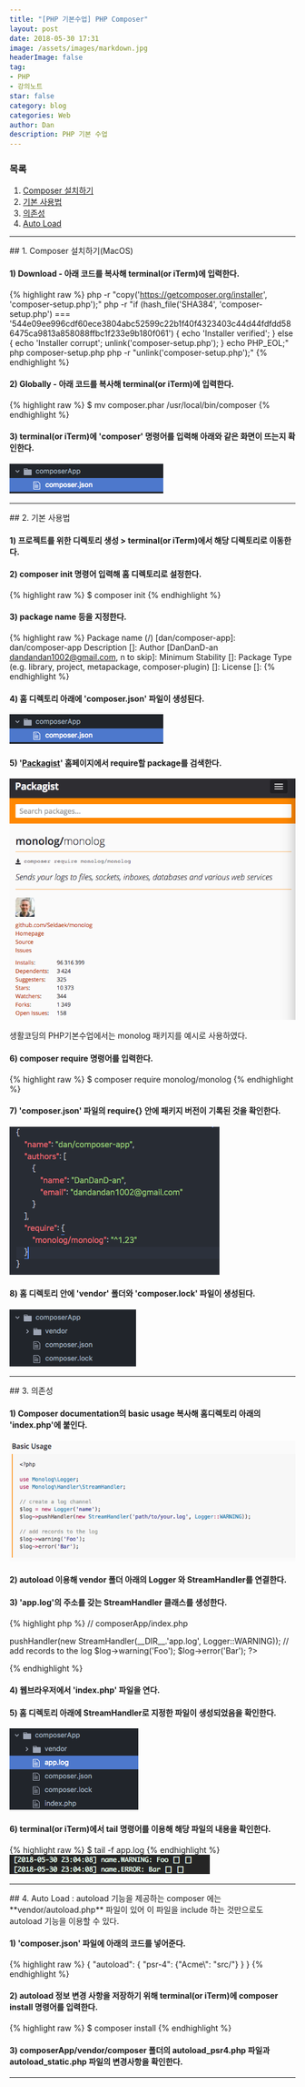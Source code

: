 ```yaml
---
title: "[PHP 기본수업] PHP Composer"
layout: post
date: 2018-05-30 17:31
image: /assets/images/markdown.jpg
headerImage: false
tag:
- PHP
- 강의노트
star: false
category: blog
categories: Web
author: Dan
description: PHP 기본 수업
---
```

### 목록
1. <a href="#one">Composer 설치하기</a><br>
2. <a href="#two">기본 사용법</a><br>
3. <a href="#three">의존성</a><br>
4. <a href="#four">Auto Load</a><br>


---
<div id="one"></div>
## 1. Composer 설치하기(MacOS)

#### 1) Download - 아래 코드를 복사해 terminal(or iTerm)에 입력한다.
{% highlight raw %}
php -r "copy('https://getcomposer.org/installer', 'composer-setup.php');"
php -r "if (hash_file('SHA384', 'composer-setup.php') === '544e09ee996cdf60ece3804abc52599c22b1f40f4323403c44d44fdfdd586475ca9813a858088ffbc1f233e9b180f061') { echo 'Installer verified'; } else { echo 'Installer corrupt'; unlink('composer-setup.php'); } echo PHP_EOL;"
php composer-setup.php
php -r "unlink('composer-setup.php');"
{% endhighlight %}

#### 2) Globally - 아래 코드를 복사해 terminal(or iTerm)에 입력한다.
{% highlight raw %}
$ mv composer.phar /usr/local/bin/composer
{% endhighlight %}

#### 3) terminal(or iTerm)에 'composer' 명령어를 입력해 아래와 같은 화면이 뜨는지 확인한다.
![Markdown Image][3]


---
<div id="two"></div>
## 2. 기본 사용법

#### 1) 프로젝트를 위한 디렉토리 생성 > terminal(or iTerm)에서 해당 디렉토리로 이동한다.

#### 2) composer init 명령어 입력해 홈 디렉토리로 설정한다.
{% highlight raw %}
$ composer init
{% endhighlight %}

#### 3) package name 등을 지정한다.
{% highlight raw %}
Package name (<vendor>/<name>) [dan/composer-app]: dan/composer-app
Description []:
Author [DanDanD-an <dandandan1002@gmail.com>, n to skip]:
Minimum Stability []:
Package Type (e.g. library, project, metapackage, composer-plugin) []:
License []:
{% endhighlight %}

#### 4) 홈 디렉토리 아래에 'composer.json' 파일이 생성된다.
![Markdown Image][3]

#### 5) '<a href="https://packagist.org/">Packagist</a>' 홈페이지에서 require할 package를 검색한다.
![Markdown Image][4]
<figcaption class="caption">생활코딩의 PHP기본수업에서는 monolog 패키지를 예시로 사용하였다.</figcaption>

#### 6) composer require 명령어를 입력한다.
{% highlight raw %}
$ composer require monolog/monolog
{% endhighlight %}

#### 7) 'composer.json' 파일의 require{} 안에 패키지 버전이 기록된 것을 확인한다.
![Markdown Image][5]

#### 8) 홈 디렉토리 안에 'vendor' 폴더와 'composer.lock' 파일이 생성된다.
![Markdown Image][6]

---
<div id="three"></div>
## 3. 의존성

#### 1) Composer documentation의 basic usage 복사해  홈디렉토리 아래의 'index.php'에 붙인다.
![Markdown Image][7]

#### 2) autoload 이용해 vendor 폴더 아래의 Logger 와 StreamHandler를 연결한다.
#### 3) 'app.log'의 주소를 갖는 StreamHandler 클래스를 생성한다.
{% highlight php %}
// composerApp/index.php
<?php
  // require_once __DIR__.'/vendor/monolog/monolog/src/Monolog/Logger.php';
  // require_once __DIR__.'/vendor/monolog/monolog/src/Monolog/Handler/StreamHandler.php';
  require_once __DIR__.'/vendor/autoload.php';

  use Monolog\Logger;
  use Monolog\Handler\StreamHandler;

  // create a log channel
  $log = new Logger('name');
  $log->pushHandler(new StreamHandler(__DIR__.'app.log', Logger::WARNING));

  // add records to the log
  $log->warning('Foo');
  $log->error('Bar');
 ?>
 {% endhighlight %}

#### 4) 웹브라우저에서 'index.php' 파일을 연다.
#### 5) 홈 디렉토리 아래에 StreamHandler로 지정한 파일이 생성되었음을 확인한다.
![Markdown Image][8]

#### 6) terminal(or iTerm)에서 tail 명령어를 이용해 해당 파일의 내용을 확인한다.
{% highlight raw %}
$ tail -f app.log
{% endhighlight %}
![Markdown Image][9]

---
<div id="four"></div>
## 4. Auto Load
: autoload 기능을 제공하는 composer 에는 **vendor/autoload.php** 파일이 있어 이 파일을 include 하는 것만으로도 autoload 기능을 이용할 수 있다.

#### 1) 'composer.json' 파일에 아래의 코드를 넣어준다.
{% highlight raw %}
{
    "autoload": {
        "psr-4": {"Acme\\": "src/"}
    }
}
{% endhighlight %}

#### 2) autoload 정보 변경 사항을 저장하기 위해 terminal(or iTerm)에 composer install 명령어를 입력한다.
{% highlight raw %}
$ composer install
{% endhighlight %}

#### 3) composerApp/vendor/composer 폴더의 autoload_psr4.php 파일과 autoload_static.php 파일의 변경사항을 확인한다.



---
[1]: /assets/images/스크린샷2018-05-31-1.jpg
[3]: /assets/images/스크린샷2018-05-31-3.jpg
[4]: /assets/images/스크린샷2018-05-31-4.jpg
[5]: /assets/images/스크린샷2018-05-31-6.jpg
[6]: /assets/images/스크린샷2018-05-31-5.jpg
[7]: /assets/images/스크린샷2018-05-31-8.jpg
[8]: /assets/images/스크린샷2018-05-31-9.jpg
[9]: /assets/images/스크린샷2018-05-31-10.jpg
